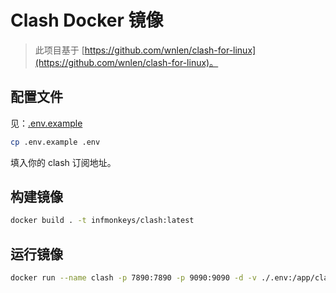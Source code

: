 # Clash Docker 镜像

> 此项目基于 [https://github.com/wnlen/clash-for-linux](https://github.com/wnlen/clash-for-linux)。

## 配置文件 


见：[.env.example](./.env.example)

```sh
cp .env.example .env
```

填入你的 clash 订阅地址。

## 构建镜像

```sh
docker build . -t infmonkeys/clash:latest
```

## 运行镜像

```sh
docker run --name clash -p 7890:7890 -p 9090:9090 -d -v ./.env:/app/clash-for-linux/.env infmonkeys/clash 
```